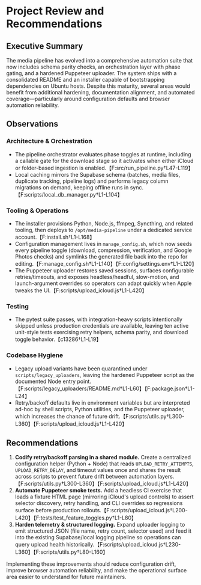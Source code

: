 # Project Review and Recommendations

## Executive Summary
The media pipeline has evolved into a comprehensive automation suite that now includes schema parity checks, an orchestration layer with phase gating, and a hardened Puppeteer uploader. The system ships with a consolidated README and an installer capable of bootstrapping dependencies on Ubuntu hosts. Despite this maturity, several areas would benefit from additional hardening, documentation alignment, and automated coverage—particularly around configuration defaults and browser automation reliability.

## Observations

### Architecture & Orchestration
* The pipeline orchestrator evaluates phase toggles at runtime, including a callable gate for the download stage so it activates when either iCloud or folder-based ingestion is enabled.【F:src/run_pipeline.py†L47-L119】
* Local caching mirrors the Supabase schema (batches, media files, duplicate tracking, pipeline logs) and performs legacy column migrations on demand, keeping offline runs in sync.【F:scripts/local_db_manager.py†L1-L104】

### Tooling & Operations
* The installer provisions Python, Node.js, ffmpeg, Syncthing, and related tooling, then deploys to `/opt/media-pipeline` under a dedicated service account.【F:install.sh†L1-L168】
* Configuration management lives in `manage_config.sh`, which now seeds every pipeline toggle (download, compression, verification, and Google Photos checks) and symlinks the generated file back into the repo for editing.【F:manage_config.sh†L1-L140】【F:config/settings.env†L1-L120】
* The Puppeteer uploader restores saved sessions, surfaces configurable retries/timeouts, and exposes headless/headful, slow-motion, and launch-argument overrides so operators can adapt quickly when Apple tweaks the UI.【F:scripts/upload_icloud.js†L1-L420】

### Testing
* The pytest suite passes, with integration-heavy scripts intentionally skipped unless production credentials are available, leaving ten active unit-style tests exercising retry helpers, schema parity, and download toggle behavior.【c13286†L1-L19】

### Codebase Hygiene
* Legacy upload variants have been quarantined under `scripts/legacy_uploaders`, leaving the hardened Puppeteer script as the documented Node entry point.【F:scripts/legacy_uploaders/README.md†L1-L60】【F:package.json†L1-L24】
* Retry/backoff defaults live in environment variables but are interpreted ad-hoc by shell scripts, Python utilities, and the Puppeteer uploader, which increases the chance of future drift.【F:scripts/utils.py†L300-L360】【F:scripts/upload_icloud.js†L1-L420】

## Recommendations

1. **Codify retry/backoff parsing in a shared module.** Create a centralized configuration helper (Python + Node) that reads `UPLOAD_RETRY_ATTEMPTS`, `UPLOAD_RETRY_DELAY`, and timeout values once and shares the result across scripts to prevent future drift between automation layers.【F:scripts/utils.py†L300-L360】【F:scripts/upload_icloud.js†L1-L420】
2. **Automate Puppeteer smoke tests.** Add a headless CI exercise that loads a fixture HTML page (mirroring iCloud's upload controls) to assert selector discovery, retry handling, and CLI overrides so regressions surface before production rollouts.【F:scripts/upload_icloud.js†L200-L420】【F:tests/test_feature_toggles.py†L1-L80】
3. **Harden telemetry & structured logging.** Expand uploader logging to emit structured JSON (file name, retry count, selector used) and feed it into the existing Supabase/local logging pipeline so operations can query upload health historically.【F:scripts/upload_icloud.js†L230-L360】【F:scripts/utils.py†L80-L160】

Implementing these improvements should reduce configuration drift, improve browser automation reliability, and make the operational surface area easier to understand for future maintainers.
